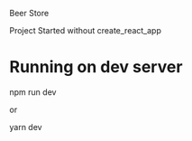 
Beer Store

Project Started  without create_react_app

# Running on dev server
npm run dev 

or

yarn dev


